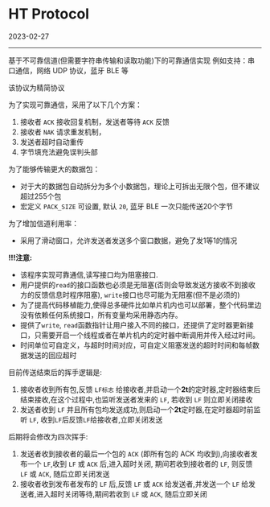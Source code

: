# HT Protocol

2023-02-27

---

基于不可靠信道(但需要字符串传输和读取功能)下的可靠通信实现
例如支持：串口通信，网络 UDP 协议，蓝牙 BLE 等

该协议为精简协议

为了实现可靠通信，采用了以下几个方案：
1. 接收者 `ACK` 接收回复机制，发送者等待 `ACK` 反馈
2. 接收者 `NAK` 请求重发机制，
3. 发送者超时自动重传
4. 字节填充法避免误判头部

为了能够传输更大的数据包： 
- 对于大的数据包自动拆分为多个小数据包，理论上可拆出无限个包，但不建议超过255个包
- 宏定义 `PACK_SIZE` 可设置, 默认 `20`, 蓝牙 BLE 一次只能传送20个字节

为了增加信道利用率：
- 采用了滑动窗口，允许发送者发送多个窗口数据，避免了发1等1的情况

**!!!注意:**
- 该程序实现可靠通信,读写接口均为阻塞接口.
- 用户提供的`read`的接口函数也必须是无阻塞(否则会导致发送方接收不到接收方的反馈信息时程序阻塞), `write`接口也尽可能为无阻塞(但不是必须的)
- 为了提高代码移植能力,使得总多硬件比如单片机内也可以部署，整个代码里边没有依赖任何系统接口，所有变量均采用静态内存。
- 提供了`write`, `read`函数指针让用户接入不同的接口，还提供了定时器更新接口，只需要开启一个线程或者在单片机内的定时器中断调用并传入经过时间。
- 时间单位可自定义，与超时时间对应，可自定义阻塞发送的超时时间和每帧数据发送的回应超时

目前传送结束后的挥手逻辑是:
1. 接收者收到所有包,反馈 `LF标志` 给接收者,并启动一个**2t**的定时器,定时器结束后结束接收,在这个过程中,也监听发送者发来的 `LF`, 
若收到 `LF` 则立即关闭接收
2. 发送者收到 `LF` 并且所有包均发送成功,则启动一个**2t**定时器,在定时器超时前监听 `LF`, 收到`LF`后反馈`LF`给接收者,立即关闭发送


后期将会修改为四次挥手:
1. 发送者收到接收者的最后一个包的 `ACK` (即所有包的 ACK 均收到),向接收者发布一个 `LF`,收到 `LF` 或 `ACK` 后,进入超时关闭,
期间若收到接收者的 `LF`, 则反馈 `LF` 或 `ACK`,  随后立即关闭发送
2. 接收者收到发布者发布的 `LF` 后,反馈 `LF` 或 `ACK` 给发送者,并发送一个 `LF` 给发送者,进入超时关闭等待,期间若收到 `LF` 或 `ACK`, 随后立即关闭
